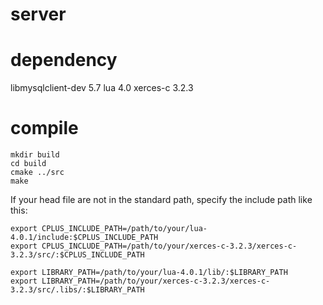 # server

# dependency

libmysqlclient-dev 5.7
lua 4.0
xerces-c 3.2.3

# compile

	mkdir build
	cd build
	cmake ../src
	make


If your head file are not in the standard path, specify the include path like this:

```
export CPLUS_INCLUDE_PATH=/path/to/your/lua-4.0.1/include:$CPLUS_INCLUDE_PATH
export CPLUS_INCLUDE_PATH=/path/to/your/xerces-c-3.2.3/xerces-c-3.2.3/src/:$CPLUS_INCLUDE_PATH

export LIBRARY_PATH=/path/to/your/lua-4.0.1/lib/:$LIBRARY_PATH
export LIBRARY_PATH=/path/to/your/xerces-c-3.2.3/xerces-c-3.2.3/src/.libs/:$LIBRARY_PATH
```


